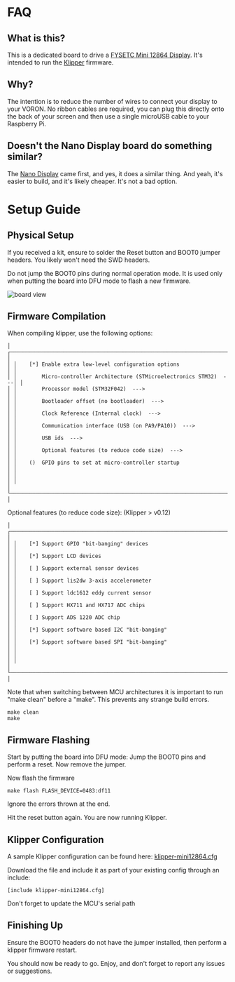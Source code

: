 # FAQ

## What is this?

This is a dedicated board to drive a [FYSETC Mini 12864 Display](https://github.com/FYSETC/Mini-12864-Panel). It's intended to run the [Klipper](https://github.com/KevinOConnor/klipper) firmware.

## Why?

The intention is to reduce the number of wires to connect your display to your VORON. No ribbon cables are required, you can plug this directly onto the back of your screen and then use a single microUSB cable to your Raspberry Pi.

## Doesn't the Nano Display board do something similar?

The [Nano Display](https://github.com/VoronDesign/Voron-Hardware/tree/master/Nano_Display) came first, and yes, it does a similar thing. And yeah, it's easier to build, and it's likely cheaper. It's not a bad option.

# Setup Guide

## Physical Setup

If you received a kit, ensure to solder the Reset button and BOOT0 jumper headers. You likely won't need the SWD headers.

Do not jump the BOOT0 pins during normal operation mode. It is used only when putting the board into DFU mode to flash a new firmware.

![board view](./board_view.png)

## Firmware Compilation

When compiling klipper, use the following options:

    │ ┌─────────────────────────────────────────────────────────────────────┐ │  
    │ │    [*] Enable extra low-level configuration options                 │ │  
    │ │        Micro-controller Architecture (STMicroelectronics STM32)  ---│ │  
    │ │        Processor model (STM32F042)  --->                            │ │  
    │ │        Bootloader offset (no bootloader)  --->                      │ │  
    │ │        Clock Reference (Internal clock)  --->                       │ │  
    │ │        Communication interface (USB (on PA9/PA10))  --->            │ │  
    │ │        USB ids  --->                                                │ │  
    │ │        Optional features (to reduce code size)  --->                │ │  
    │ │    ()  GPIO pins to set at micro-controller startup                 │ │  
    │ │                                                                     │ │  
    │ └─────────────────────────────────────────────────────────────────────┘ │  

Optional features (to reduce code size): (Klipper > v0.12)

    │ ┌─────────────────────────────────────────────────────────────────────┐ │  
    │ │    [*] Support GPIO "bit-banging" devices                           │ │  
    │ │    [*] Support LCD devices                                          │ │ 
    │ │    [ ] Support external sensor devices                              │ │ 
    │ │    [ ] Support lis2dw 3-axis accelerometer                          │ │ 
    │ │    [ ] Support ldc1612 eddy current sensor                          │ │ 
    │ │    [ ] Support HX711 and HX717 ADC chips                            │ │ 
    │ │    [ ] Support ADS 1220 ADC chip                                    │ │ 
    │ │    [*] Support software based I2C "bit-banging"                     │ │ 
    │ │    [*] Support software based SPI "bit-banging"                     │ │ 
    │ │                                                                     │ │  
    │ └─────────────────────────────────────────────────────────────────────┘ │  
    
    
Note that when switching between MCU architectures it is important to run "make clean" before a "make". This prevents any strange build errors.

    make clean
    make

## Firmware Flashing

Start by putting the board into DFU mode: Jump the BOOT0 pins and perform a reset. Now remove the jumper.

Now flash the firmware

    make flash FLASH_DEVICE=0483:df11
   
Ignore the errors thrown at the end.

Hit the reset button again. You are now running Klipper.

## Klipper Configuration

A sample Klipper configuration can be found here: [klipper-mini12864.cfg](./klipper-mini12864.cfg)

Download the file and include it as part of your existing config through an include:

    [include klipper-mini12864.cfg]

Don't forget to update the MCU's serial path

## Finishing Up

Ensure the BOOT0 headers do not have the jumper installed, then perform a klipper firmware restart.

You should now be ready to go. 
Enjoy, and don't forget to report any issues or suggestions.

